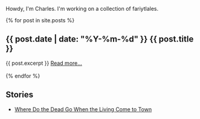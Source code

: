 Howdy, I'm Charles. I'm working on a collection of fariytlales.

{% for post in site.posts %}
<h2>{{ post.date | date: "%Y-%m-%d" }} {{ post.title }}</h2>
{{ post.excerpt }}
<a href="{{ post.url }}">Read more...</a>
<br />
<br />
{% endfor %}

## Stories

- [Where Do the Dead Go When the Living Come to Town](wdtdg.md)
